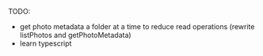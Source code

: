 TODO:
- get photo metadata a folder at a time to reduce read operations (rewrite listPhotos and getPhotoMetadata)
- learn typescript
